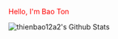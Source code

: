 <body>
  <p style="color:red";>Hello, I'm Bao Ton</p>
</body>
<img align="left" alt="thienbao12a2's Github Stats" src ="https://github-readme-stats.vercel.app/api?username=thienbao12a2&show_icons=true&theme=radical)" />




